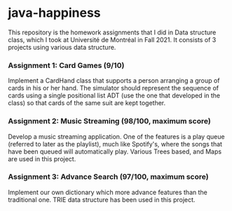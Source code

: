# java-happiness

This repository is the homework assignments that I did in Data structure class, which I took at Université de Montréal in Fall 2021. It consists of 3 projects using various data structure. 

### Assignment 1: Card Games (9/10)

Implement a CardHand class that supports a person arranging a group of cards in his or her hand. The simulator should represent the sequence of cards using a single positional list ADT (use the one that developed in the class) so that cards of the same suit are kept together.


### Assignment 2: Music Streaming (98/100, maximum score)

Develop a music streaming application. One of the features is a play queue (referred to later as the playlist), much like Spotify's, where the songs that have been queued will automatically play. Various Trees based, and Maps are used in this project.

### Assignment 3: Advance Search (97/100, maximum score)

Implement our own dictionary which more advance features than the traditional one. TRIE data structure has been used in this project.
